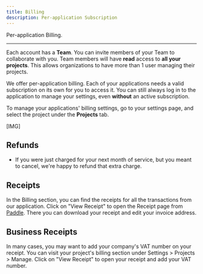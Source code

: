 ```yaml
---
title: Billing
description: Per-application Subscription
---
```


Per-application Billing.

---


Each account has a **Team**. You can invite members of your Team to collaborate with you. Team members will have **read** access to **all your projects**. This allows organizations to have more than 1 user managing their projects.

We offer per-application billing. Each of your applications needs a valid subscription on its own for you to access it. You can still always log in to the application to manage your settings, even **without** an active subscription.

To manage your applications' billing settings, go to your settings page, and select the project under the **Projects** tab.

[IMG]

## Refunds

- If you were just charged for your next month of service, but you meant to cancel, we're happy to refund that extra charge.

## Receipts

In the Billing section, you can find the receipts for all the transactions from our application. Click on "View Receipt" to open the Receipt page from [Paddle](https://paddle.com/). There you can download your receipt and edit your invoice address.

## Business Receipts

In many cases, you may want to add your company's VAT number on your receipt. You can visit your project's billing section under Settings > Projects > Manage. Click on "View Receipt" to open your receipt and add your VAT number.
